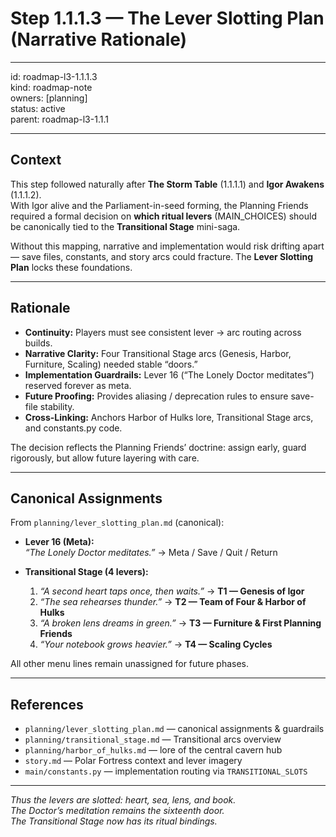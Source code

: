 # Step 1.1.1.3 — The Lever Slotting Plan (Narrative Rationale)

---

id: roadmap-l3-1.1.1.3  
kind: roadmap-note  
owners: [planning]  
status: active  
parent: roadmap-l3-1.1.1  

---

## Context
This step followed naturally after **The Storm Table** (1.1.1.1) and **Igor Awakens** (1.1.1.2).  
With Igor alive and the Parliament-in-seed forming, the Planning Friends required a formal decision on **which ritual levers** (MAIN_CHOICES) should be canonically tied to the **Transitional Stage** mini-saga.  

Without this mapping, narrative and implementation would risk drifting apart — save files, constants, and story arcs could fracture. The **Lever Slotting Plan** locks these foundations.

---

## Rationale
- **Continuity:** Players must see consistent lever → arc routing across builds.  
- **Narrative Clarity:** Four Transitional Stage arcs (Genesis, Harbor, Furniture, Scaling) needed stable “doors.”  
- **Implementation Guardrails:** Lever 16 (“The Lonely Doctor meditates”) reserved forever as meta.  
- **Future Proofing:** Provides aliasing / deprecation rules to ensure save-file stability.  
- **Cross-Linking:** Anchors Harbor of Hulks lore, Transitional Stage arcs, and constants.py code.  

The decision reflects the Planning Friends’ doctrine: assign early, guard rigorously, but allow future layering with care.

---

## Canonical Assignments
From `planning/lever_slotting_plan.md` (canonical):

- **Lever 16 (Meta):**  
  *“The Lonely Doctor meditates.”* → Meta / Save / Quit / Return  

- **Transitional Stage (4 levers):**  
  1. *“A second heart taps once, then waits.”* → **T1 — Genesis of Igor**  
  2. *“The sea rehearses thunder.”* → **T2 — Team of Four & Harbor of Hulks**  
  3. *“A broken lens dreams in green.”* → **T3 — Furniture & First Planning Friends**  
  4. *“Your notebook grows heavier.”* → **T4 — Scaling Cycles**  

All other menu lines remain unassigned for future phases.

---

## References
- `planning/lever_slotting_plan.md` — canonical assignments & guardrails  
- `planning/transitional_stage.md` — Transitional arcs overview  
- `planning/harbor_of_hulks.md` — lore of the central cavern hub  
- `story.md` — Polar Fortress context and lever imagery  
- `main/constants.py` — implementation routing via `TRANSITIONAL_SLOTS`  

---

*Thus the levers are slotted: heart, sea, lens, and book.  
The Doctor’s meditation remains the sixteenth door.  
The Transitional Stage now has its ritual bindings.*  
